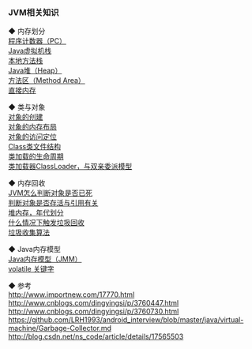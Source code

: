 ### JVM相关知识

◆ 内存划分  
[程序计数器（PC）](memory/pc.md)  
[Java虚拟机栈](memory/stack.md)    
[本地方法栈](memory/native_stack.md)  
[Java堆（Heap）](memory/heap.md)    
[方法区（Method Area）](memory/method_area.md)  
[直接内存](memory/direct_memory.md)  


◆ 类与对象  
[对象的创建](class_loader/create_object.md)  
[对象的内存布局](class_loader/object_info.md)  
[对象的访问定位](class_loader/object_access_location.md)  
[Class类文件结构](class_file_structure/class_file_structure.md)    
[类加载的生命周期](class_load_lifecye/class_load_lifecye.md)  
[类加载器ClassLoader，与双亲委派模型](class_loader/class_loader.md)      


◆ 内存回收  
[JVM怎么判断对象是否已死](gc/class_lifecycle.md)  
[判断对象是否存活与引用有关](gc/reference.md)   
[堆内存，年代划分](memory/generation.md)  
[什么情况下触发垃圾回收](gc/trigger.md)  
[垃圾收集算法](gc/garbage_collector.md)   


◆ Java内存模型  
[Java内存模型（JMM）](jvm_library/jmm_basic_concept.md)  
[volatile 关键字](jvm_library/volatile.md)  


◆ 参考  
http://www.importnew.com/17770.html  
http://www.cnblogs.com/dingyingsi/p/3760447.html  
http://www.cnblogs.com/dingyingsi/p/3760730.html  
https://github.com/LRH1993/android_interview/blob/master/java/virtual-machine/Garbage-Collector.md  
http://blog.csdn.net/ns_code/article/details/17565503  

